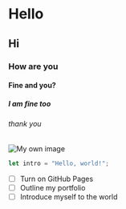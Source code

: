 # Hello
## Hi
### How are you 
#### Fine and you?
##### I am fine too
###### thank you

![My own image](https://octodex.github.com/images/yaktocat.png)


``` javascript
let intro = "Hello, world!";
```

- [ ] Turn on GitHub Pages
- [ ] Outline my portfolio
- [ ] Introduce myself to the world

